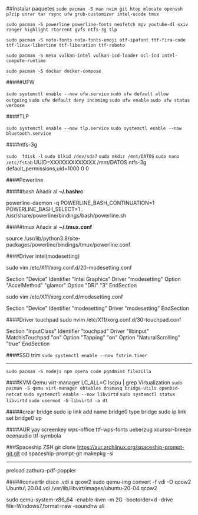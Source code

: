 ##Instalar paquetes
`sudo pacman -S man nvim git htop mlocate openssh p7zip unrar tar rsync ufw grub-customizer intel-ucode tmux`

`sudo pacman -S powerline powerline-fonts neofetch mpv youtube-dl sxiv ranger highlight rtorrent gvfs ntfs-3g tlp`

`sudo pacman -S noto-fonts noto-fonts-emoji otf-ipafont ttf-fira-code ttf-linux-libertine ttf-liberation ttf-roboto`

`sudo pacman -S mesa vulkan-intel vulkan-icd-loader ocl-icd intel-compute-runtime`

`sudo pacman -S docker docker-compose`

#####UFW

`sudo systemctl enable --now ufw.service`
`sudo ufw default allow outgoing`
`sudo ufw default deny incoming`
`sudo ufw enable`
`sudo ufw status verbose`

####TLP

`sudo systemctl enable --now tlp.service`
`sudo systemctl enable --now bluetooth.service`

####ntfs-3g

`sudo  fdisk -l`
`sudo blkid /dev/sda7`
`sudo mkdir /mnt/DATOS`
`sudo nano /etc/fstab`
UUID=XXXXXXXXXXXXX /mnt/DATOS ntfs-3g default_permissions,uid=1000 0 0

####Powerline

#####bash
Añadir al **~/.bashrc**

powerline-daemon -q
POWERLINE_BASH_CONTINUATION=1
POWERLINE_BASH_SELECT=1
. /usr/share/powerline/bindings/bash/powerline.sh

#####tmux
Añadir al **~/.tmux.conf**

source /usr/lib/python3.8/site-packages/powerline/bindings/tmux/powerline.conf

####Driver intel(modesetting)

sudo vim /etc/X11/xorg.conf.d/20-modesetting.conf

Section "Device"
Identifier "Intel Graphics"
Driver    "modesetting"
Option    "AccelMethod" "glamor"
Option    "DRI" "3"
EndSection

sudo vim /etc/X11/xorg.conf.d/modesetting.conf

Section "Device"
Identifier "modesetting"
Driver    "modesetting"
EndSection

####Driver touchpad
sudo nvim /etc/X11/xorg.conf.d/30-touchpad.conf

Section "InputClass"
Identifier "touchpad"
Driver "libinput"
MatchIsTouchpad "on"
Option "Tapping" "on"
Option "NaturalScrolling" "true"
EndSection

####SSD trim
`sudo systemctl enable --now fstrim.timer`

---
`sudo pacman -S nodejs npm opera code pgadmin4 filezilla`

####KVM Qemu virt-manager
LC_ALL=C lscpu | grep Virtualization
`sudo pacman -S qemu virt-manager ebtables dnsmasq bridge-utils openbsd-netcat`
`sudo systemctl enable --now libvirtd`
`sudo systemctl status libvirtd`
`sudo usermod -G libvirtd -a dt`


#####crear bridge
sudo ip link add name bridge0 type bridge
sudo ip link set bridge0 up

####AUR
yay
screenkey
wps-office ttf-wps-fonts
ueberzug
xcursor-breeze
ocenaudio
ttf-symbola

###Spaceship ZSH
git clone https://aur.archlinux.org/spaceship-prompt-git.git
cd spaceship-prompt-git
makepkg -si

---
preload
zathura-pdf-poppler

#####convertir disco .vdi a qcow2
sudo qemu-img convert -f vdi -O qcow2 Ubuntu\ 20.04.vdi /var/lib/libvirt/images/ubuntu-20-04.qcow2

sudo qemu-system-x86_64 -enable-kvm -m 2G -bootorder=d -drive file=Windows7,format=raw -soundhw all

